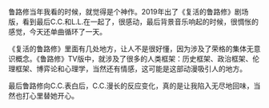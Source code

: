 鲁路修当年我看的时候，就觉得是个神作。2019年出了《复活的鲁路修》剧场版，看到最后C.C.和L.L.在一起了，很感动，最后背景音乐响起的时候，很惆怅的感觉，今天还单曲循环了一天。

《复活的鲁路修》里面有几处地方，让人不是很好懂，因为涉及了荣格的集体无意识概念。《鲁路修》TV版中，就涉及了很多的人类框架：历史框架、政治框架、伦理框架、博弈论和心理学，当然还有情感，这可能是这部动漫吸引人的地方。

最后鲁路修向C.C.表白后，C.C.漫长的反应变化，真的是让我陷入无尽地回味，当然也打心里替她开心。

